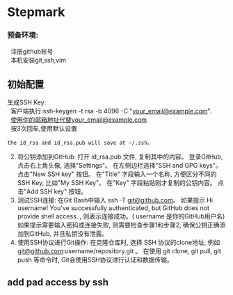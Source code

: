 # Stepmark
### 预备环境:  
&nbsp;&nbsp;注册github账号  
&nbsp;&nbsp;本机安装git,ssh,vim  

## 初始配置  
 
生成SSH Key:  
&nbsp;&nbsp;客户端执行:ssh-keygen -t rsa -b 4096 -C "your_email@example.com".  
&nbsp;&nbsp;使用你的邮箱地址代替your_email@example.com  
&nbsp;&nbsp;按3次回车,使用默认设置  

    the id_rsa and id_rsa.pub will save at ~/.ssh。
2. 将公钥添加到GitHub:
打开 id_rsa.pub 文件, 复制其中的内容。
登录GitHub, 点击右上角头像, 选择"Settings"。
在左侧边栏选择"SSH and GPG keys"。
点击"New SSH key" 按钮。
在"Title" 字段输入一个名称, 方便区分不同的SSH Key, 比如"My SSH Key"。
在"Key" 字段粘贴刚才复制的公钥内容。
点击"Add SSH key" 按钮。﻿
3. 测试SSH连接:
在Git Bash中输入 ssh -T git@github.com。
如果提示 Hi username! You've successfully authenticated, but GitHub does not provide shell access. , 则表示连接成功。( username 是你的GitHub用户名)
如果提示需要输入密码或连接失败, 则需要检查步骤1和步骤2, 确保公钥正确添加到GitHub, 并且私钥没有泄露。
4. 使用SSH协议进行Git操作:
在克隆仓库时, 选择 SSH 协议的clone地址, 例如 git@github.com:username/repository.git 。
在使用 git clone, git pull, git push 等命令时, Git会使用SSH协议进行认证和数据传输。

## add pad access by ssh
